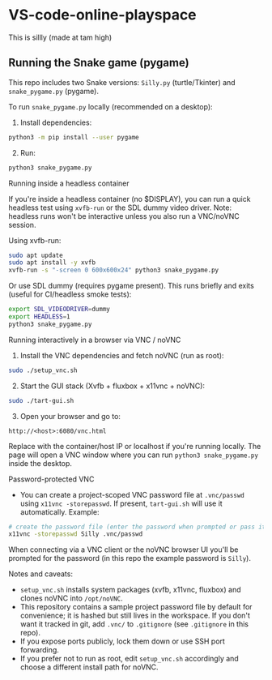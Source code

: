 # VS-code-online-playspace
This is sillly (made at tam high)

## Running the Snake game (pygame)

This repo includes two Snake versions: `Silly.py` (turtle/Tkinter) and `snake_pygame.py` (pygame).

To run `snake_pygame.py` locally (recommended on a desktop):

1. Install dependencies:

```bash
python3 -m pip install --user pygame
```

2. Run:

```bash
python3 snake_pygame.py
```

Running inside a headless container

If you're inside a headless container (no $DISPLAY), you can run a quick headless test using `xvfb-run` or the SDL dummy video driver. Note: headless runs won't be interactive unless you also run a VNC/noVNC session.

Using xvfb-run:

```bash
sudo apt update
sudo apt install -y xvfb
xvfb-run -s "-screen 0 600x600x24" python3 snake_pygame.py
```

Or use SDL dummy (requires pygame present). This runs briefly and exits (useful for CI/headless smoke tests):

```bash
export SDL_VIDEODRIVER=dummy
export HEADLESS=1
python3 snake_pygame.py
```

Running interactively in a browser via VNC / noVNC

1. Install the VNC dependencies and fetch noVNC (run as root):

```bash
sudo ./setup_vnc.sh
```

2. Start the GUI stack (Xvfb + fluxbox + x11vnc + noVNC):

```bash
sudo ./tart-gui.sh
```

3. Open your browser and go to:

```
http://<host>:6080/vnc.html
```

Replace <host> with the container/host IP or localhost if you're running locally. The page will open a VNC window where you can run `python3 snake_pygame.py` inside the desktop.

Password-protected VNC
- You can create a project-scoped VNC password file at `.vnc/passwd` using `x11vnc -storepasswd`. If present, `tart-gui.sh` will use it automatically. Example:

```bash
# create the password file (enter the password when prompted or pass it on the command line)
x11vnc -storepasswd Silly .vnc/passwd
```

When connecting via a VNC client or the noVNC browser UI you'll be prompted for the password (in this repo the example password is `Silly`).

Notes and caveats:
- `setup_vnc.sh` installs system packages (xvfb, x11vnc, fluxbox) and clones noVNC into `/opt/noVNC`.
- This repository contains a sample project password file by default for convenience; it is hashed but still lives in the workspace. If you don't want it tracked in git, add `.vnc/` to `.gitignore` (see `.gitignore` in this repo).
- If you expose ports publicly, lock them down or use SSH port forwarding.
- If you prefer not to run as root, edit `setup_vnc.sh` accordingly and choose a different install path for noVNC.

